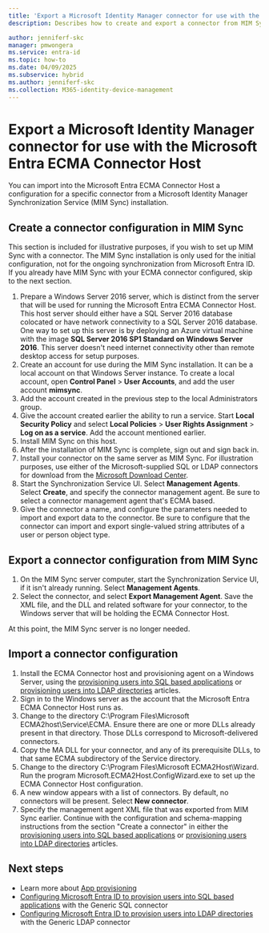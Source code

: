 ```yaml
---
title: 'Export a Microsoft Identity Manager connector for use with the Microsoft Entra ECMA Connector Host'
description: Describes how to create and export a connector from MIM Sync to be used with the Microsoft Entra ECMA Connector Host.

author: jenniferf-skc
manager: pmwongera
ms.service: entra-id
ms.topic: how-to
ms.date: 04/09/2025
ms.subservice: hybrid
ms.author: jenniferf-skc
ms.collection: M365-identity-device-management
---
```



# Export a Microsoft Identity Manager connector for use with the Microsoft Entra ECMA Connector Host

You can import into the Microsoft Entra ECMA Connector Host a configuration for a specific connector from a Microsoft Identity Manager Synchronization Service (MIM Sync) installation. 


## Create a connector configuration in MIM Sync
This section is included for illustrative purposes, if you wish to set up MIM Sync with a connector. The MIM Sync installation is only used for the initial configuration, not for the ongoing synchronization from Microsoft Entra ID.  If you already have MIM Sync with your ECMA connector configured, skip to the next section.

 1. Prepare a Windows Server 2016 server, which is distinct from the server that will be used for running the Microsoft Entra ECMA Connector Host. This host server should either have a SQL Server 2016 database colocated or have network connectivity to a SQL Server 2016 database. One way to set up this server is by deploying an Azure virtual machine with the image **SQL Server 2016 SP1 Standard on Windows Server 2016**. This server doesn't need internet connectivity other than remote desktop access for setup purposes.
 1. Create an account for use during the MIM Sync installation. It can be a local account on that Windows Server instance. To create a local account, open **Control Panel** > **User Accounts**, and add the user account **mimsync**.
 1. Add the account created in the previous step to the local Administrators group.
 1. Give the account created earlier the ability to run a service. Start **Local Security Policy** and select **Local Policies** > **User Rights Assignment** > **Log on as a service**. Add the account mentioned earlier.
 1. Install MIM Sync on this host.
 1. After the installation of MIM Sync is complete, sign out and sign back in.
 1. Install your connector on the same server as MIM Sync. For illustration purposes, use either of the Microsoft-supplied SQL or LDAP connectors for download from the [Microsoft Download Center](https://www.microsoft.com/download/details.aspx?id=51495).
 1. Start the Synchronization Service UI. Select **Management Agents**. Select **Create**, and specify the connector management agent. Be sure to select a connector management agent that's ECMA based.
 1. Give the connector a name, and configure the parameters needed to import and export data to the connector. Be sure to configure that the connector can import and export single-valued string attributes of a user or person object type.

## Export a connector configuration from MIM Sync

 1. On the MIM Sync server computer, start the Synchronization Service UI, if it isn't already running. Select **Management Agents**.
 1. Select the connector, and select **Export Management Agent**. Save the XML file, and the DLL and related software for your connector, to the Windows server that will be holding the ECMA Connector Host.

At this point, the MIM Sync server is no longer needed.

## Import a connector configuration

 1. Install the ECMA Connector host and provisioning agent on a Windows Server, using the [provisioning users into SQL based applications](on-premises-sql-connector-configure.md#3-install-and-configure-the-azure-ad-connect-provisioning-agent) or [provisioning users into LDAP directories](on-premises-ldap-connector-configure.md#install-and-configure-the-azure-ad-connect-provisioning-agent) articles.
 1. Sign in to the Windows server as the account that the Microsoft Entra ECMA Connector Host runs as.
 1. Change to the directory C:\Program Files\Microsoft ECMA2host\Service\ECMA. Ensure there are one or more DLLs already present in that directory. Those DLLs correspond to Microsoft-delivered connectors.
 1. Copy the MA DLL for your connector, and any of its prerequisite DLLs, to that same ECMA subdirectory of the Service directory.
 1. Change to the directory C:\Program Files\Microsoft ECMA2Host\Wizard. Run the program Microsoft.ECMA2Host.ConfigWizard.exe to set up the ECMA Connector Host configuration.
 1. A new window appears with a list of connectors. By default, no connectors will be present. Select **New connector**.
 1. Specify the management agent XML file that was exported from MIM Sync earlier. Continue with the configuration and schema-mapping instructions from the section "Create a connector" in either the [provisioning users into SQL based applications](on-premises-sql-connector-configure.md#6-create-a-generic-sql-connector) or [provisioning users into LDAP directories](on-premises-ldap-connector-configure.md#configure-a-generic-ldap-connector) articles.

## Next steps

- Learn more about [App provisioning](user-provisioning.md)
- [Configuring Microsoft Entra ID to provision users into SQL based applications](on-premises-sql-connector-configure.md) with the Generic SQL connector
- [Configuring Microsoft Entra ID to provision users into LDAP directories](on-premises-ldap-connector-configure.md) with the Generic LDAP connector

